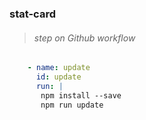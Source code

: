 ### stat-card
####


> ###### step on Github workflow
```yaml
    - name: update
      id: update
      run: |
       npm install --save
       npm run update
 ```      


